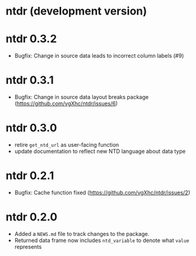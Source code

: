 # ntdr (development version)

# ntdr 0.3.2
* Bugfix: Change in source data leads to incorrect column labels (#9)

# ntdr 0.3.1
* Bugfix: Change in source data layout breaks package (https://github.com/vgXhc/ntdr/issues/6)

# ntdr 0.3.0
* retire `get_ntd_url` as user-facing function
* update documentation to reflect new NTD language about data type

# ntdr 0.2.1
* Bugfix: Cache function fixed (https://github.com/vgXhc/ntdr/issues/2)

# ntdr 0.2.0

* Added a `NEWS.md` file to track changes to the package.
* Returned data frame now includes `ntd_variable` to denote what `value` represents
